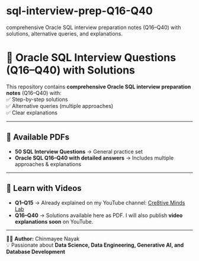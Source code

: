 # sql-interview-prep-Q16-Q40
comprehensive Oracle SQL interview preparation notes (Q16–Q40) with solutions, alternative queries, and explanations. 

# 📘 Oracle SQL Interview Questions (Q16–Q40) with Solutions  

This repository contains **comprehensive Oracle SQL interview preparation notes** (Q16–Q40) with:  
✅ Step-by-step solutions  
✅ Alternative queries (multiple approaches)  
✅ Clear explanations  

---

## 📂 Available PDFs
- **50 SQL Interview Questions** → General practice set  
- **Oracle SQL Q16–Q40 with detailed answers** → Includes multiple approaches & explanations  

---

## 🎥 Learn with Videos  
- **Q1–Q15** → Already explained on my YouTube channel: [Cre8tive Minds Lab](https://www.youtube.com/@Cre8tiveMindsLab)  
- **Q16–Q40** → Solutions available here as PDF. I will also publish **video explanations soon** on YouTube.  

---

👩‍💻 **Author:** Chinmayee Nayak  
💡 Passionate about **Data Science, Data Engineering, Generative AI, and Database Development**
